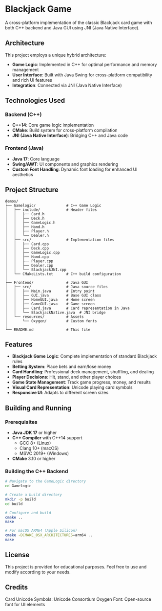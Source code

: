 # Blackjack Game

A cross-platform implementation of the classic Blackjack card game with both C++ backend and Java GUI using JNI (Java Native Interface).

## Architecture

This project employs a unique hybrid architecture:

- **Game Logic**: Implemented in C++ for optimal performance and memory management
- **User Interface**: Built with Java Swing for cross-platform compatibility and rich UI features
- **Integration**: Connected via JNI (Java Native Interface)

## Technologies Used

### Backend (C++)
- **C++14**: Core game logic implementation
- **CMake**: Build system for cross-platform compilation
- **JNI (Java Native Interface)**: Bridging C++ and Java code

### Frontend (Java)
- **Java 17**: Core language
- **Swing/AWT**: UI components and graphics rendering
- **Custom Font Handling**: Dynamic font loading for enhanced UI aesthetics

## Project Structure

```
demos/
├── Gamelogic/              # C++ Game Logic
│   ├── include/            # Header files
│   │   ├── Card.h
│   │   ├── Deck.h
│   │   ├── GameLogic.h
│   │   ├── Hand.h
│   │   ├── Player.h
│   │   └── Dealer.h
│   ├── src/                # Implementation files
│   │   ├── Card.cpp
│   │   ├── Deck.cpp
│   │   ├── GameLogic.cpp
│   │   ├── Hand.cpp
│   │   ├── Player.cpp
│   │   ├── Dealer.cpp
│   │   └── BlackjackJNI.cpp
│   └── CMakeLists.txt      # C++ build configuration
│
├── Frontend/               # Java GUI 
│   ├── src/                # Java source files
│   │   ├── Main.java       # Entry point
│   │   ├── GUI.java        # Base GUI class
│   │   ├── HomeGUI.java    # Home screen
│   │   ├── GameGUI.java    # Game screen
│   │   ├── Card.java       # Card representation in Java
│   │   └── BlackjackNative.java  # JNI bridge
│   └── resources/          # Assets
│       └── Oxygen/         # Custom fonts
│
└── README.md               # This file
```

## Features

- **Blackjack Game Logic**: Complete implementation of standard Blackjack rules
- **Betting System**: Place bets and earn/lose money
- **Card Handling**: Professional deck management, shuffling, and dealing
- **Player Decisions**: Hit, stand, and other player choices
- **Game State Management**: Track game progress, money, and results
- **Visual Card Representation**: Unicode playing card symbols
- **Responsive UI**: Adapts to different screen sizes

## Building and Running

### Prerequisites

- **Java JDK 17** or higher
- **C++ Compiler** with C++14 support
  - GCC 8+ (Linux)
  - Clang 10+ (macOS)
  - MSVC 2019+ (Windows)
- **CMake** 3.10 or higher

### Building the C++ Backend

```bash
# Navigate to the GameLogic directory
cd Gamelogic

# Create a build directory
mkdir -p build
cd build

# Configure and build
cmake ..
make

# For macOS ARM64 (Apple Silicon)
cmake -DCMAKE_OSX_ARCHITECTURES=arm64 ..
make
```

## License
This project is provided for educational purposes. Feel free to use and modify according to your needs.

## Credits
Card Unicode Symbols: Unicode Consortium
Oxygen Font: Open-source font for UI elements